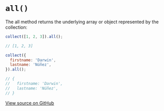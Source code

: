 # `all()`

The all method returns the underlying array or object represented by the collection:

```js
collect([1, 2, 3]).all();

// [1, 2, 3]
```

```js
collect({
  firstname: 'Darwin',
  lastname: 'Núñez',
}).all();

// {
//   firstname: 'Darwin',
//   lastname: 'Núñez',
// }
```


[View source on GitHub](https://github.com/ecrmnn/collect.js/blob/master/src/methods/all.js)
